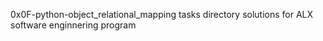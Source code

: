 0x0F-python-object_relational_mapping tasks directory solutions for ALX software enginnering program
